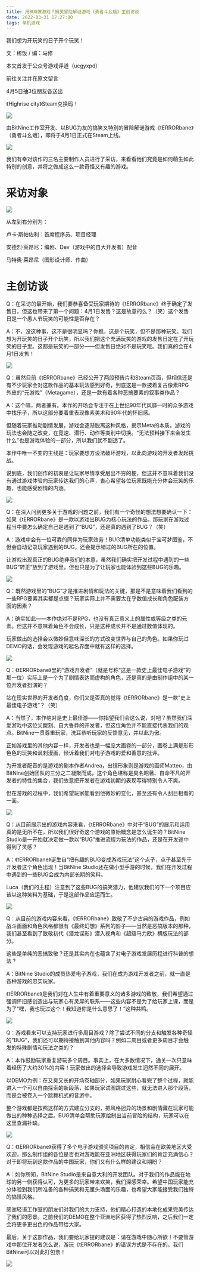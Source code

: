 ```yaml
---
title: 用BUG做游戏？搞笑冒险解谜游戏《勇者斗幺蛾》主创访谈
date: 2022-03-31 17:27:00
tags: 单机游戏
---
```

<!-- more -->
我们想为开玩笑的日子开个玩笑！

  

文：稀饭 / 编：马修

  

本文首发于公众号游戏评道（ucgyxpd）

前往关注并在原文留言

4月5日抽3位朋友各送出

《Highrise city》Steam兑换码！

  

![](//i0.hdslb.com/bfs/article/4adb9255ada5b97061e610b682b8636764fe50ed.png)

  

由BitNine工作室开发、以BUG为友的搞笑又特别的冒险解谜游戏《tERRORbane》（勇者斗幺蛾），即将于4月1日正式在Steam上线。

![](//i0.hdslb.com/bfs/article/f14abb83c0e2a531fbfa5c2cbb39c8041bd5cee2.jpg)

我们有幸对该作的三名主要制作人员进行了采访，来看看他们究竟是如何萌生如此特别的创意，并将之做成这么一款奇怪又有趣的游戏。

  

# 采访对象

![](//i0.hdslb.com/bfs/article/44a810f5d725eca71568a3f9cb9c738dce471780.jpg)

从左到右分别为：

卢卡·斯帕佐利：首席程序员、项目经理

安德烈·莱昂尼：编剧、Dev（游戏中的自大开发者）配音

马特奥·莱昂尼（图形设计师、作曲）

  

# 主创访谈

Q：在采访的最开始，我们要恭喜备受玩家期待的《tERRORbane》终于确定了发售日，但这也带来了第一个问题：4月1日发售？这是故意的么？（笑）这个发售日是一个愚人节玩笑的可能性是否存在？

A：不，没这种事，这不是很明显吗？你瞧，这是个玩笑，但不是那种玩笑。我们想为开玩笑的日子开个玩笑，所以我们把这个充满玩笑的游戏的发售日定在了开玩笑的日子里。这都是玩笑的一部分——但发售日绝对不是玩笑哦。我们真的会在4月1日发售！

![](//i0.hdslb.com/bfs/article/a96f1838b0a9d2c62c7ecb06666f2b712e782a8d.jpg)

Q：虽然目前《tERRORbane》已经公开了两段预告片和Steam页面，但相信还是有不少玩家会对这款作品的基本玩法感到好奇，到底这是一款披着复古像素RPG外皮的“元游戏”（Metagame），还是一款有着各种恶搞要素的叙事类作品？

A：这个嘛，两者兼有。本作的开场会专注于在上世纪90年代风靡一时的众多游戏中找乐子，所以这部分要着重表现像素美术和90年代的怀旧感。

但随着玩家推动剧情发展，游戏会逐渐脱离这种风格，揭示Meta的本质。游戏的玩法也会随之改变，在竞速、潜行、动作等类别中切换。“无法预料接下来会发生什么”也是游戏体验的一部分，所以我们就不剧透了。

本作中唯一不变的主线是：玩家要想方设法破坏游戏，以此向游戏的开发者发起挑战。

说到底，我们创作的初衷是让玩家尽情享受层出不穷的梗，但这并不意味着我们没有通过游戏体验向玩家传达我们的心声，衷心希望各位玩家既能充分体会玩笑的乐趣，也能感受剧情的内涵。

![](//i0.hdslb.com/bfs/article/b4bc8470a7cb1b4d2a33b1f7e30da45df3375948.gif)

Q：在深入问到更多关于游戏的问题之前，我们有一个奇怪的想法想要确认一下：如果《tERRORbane》是一款以游戏出BUG为核心玩法的作品，那玩家在游戏过程当中要怎么确定自己是遇到了“BUG”，还是真的遇到了BUG？（笑）

A：游戏中会有一位可靠的同伴为玩家效劳！BUG清单功能类似于宝可梦图鉴，不但会自动记录玩家遇到的BUG，还会提示错过的BUG所在的位置。

让游戏出现真正的BUG绝非我们的本意，虽然我们确实把开发过程中遇到的一些BUG“转正”放到了游戏里，但也只是为了让玩家也能体验到这些BUG的乐趣。

![](//i0.hdslb.com/bfs/article/214b374e53c79e68d3f0e4aa078e3cf8c3a59677.jpg)

Q：既然游戏里的“BUG”才是推进剧情和玩法的关键，那是不是意味着我们看到的一些RPG要素其实都是点缀？玩家实际上并不需要太在乎数值成长和角色配装方面的因素？

A：确实如此——本作绝对不是RPG，也没有真正意义上的属性或等级之类的元素。但这并不意味着角色不会成长，只是这种成长并不是通过数值体现的。

玩家做出的选择会以微妙但意味深长的方式改变世界与自己的角色。如果你玩过DEMO的话，会发现游戏的起名界面中就有这样的选择。

![](//i0.hdslb.com/bfs/article/77b24f057b0179d5d5407f83f130e5e4e03a8621.gif)

Q：《tERRORbane》里的“游戏开发者”（就是号称“这是一款史上最佳电子游戏”的那一位）实际上是一个为了剧情表达而虚构的角色，还是真的是由制作组中的某一位开发者扮演的？

站在现实世界的开发者角度，你们又是否真的觉得《tERRORbane》是一款“史上最佳电子游戏”？（笑）

A：当然了，本作绝对是史上最佳游——你指望我们会这么说，对吧？虽然我们深爱游戏中这位尖酸刻、自大鲁莽的开发者，但这位角色并不能直接代表我们的观点。BitNine一贯尊重玩家，洗耳恭听玩家的反馈意见，并以此为傲。

正如游戏里的其他内容一样，开发者也是一幅庞大画卷的一部分，画卷上满是形形色色的玩笑和讽刺漫画，倾诉着我们对电子游戏的爱和善意的批评。

为开发者配音的是游戏的剧本作者Andrea，出镜形象则是游戏的画师Matteo，由BitNine创始团队的三分之二凝聚而成，这个角色堪称是臭名昭著、自命不凡的开发者的特性的集合，我们故意把开发者在游戏初期的表现写得特别令人不爽。

但在游戏的过程中，我们希望玩家能看到他微妙的变化，甚至还有令人刮目相看的一面。

![](//i0.hdslb.com/bfs/article/d203ad7db1ec8e427e038331676b2e8e3de1962f.jpg)

Q：从目前展示出的游戏内容来看，《tERRORbane》中对于“BUG”的展示和运用真的是无所不在，所以我们很好奇这个游戏的原始概念是怎么诞生的？BitNine
Studio是一开始就决定做一款以“BUG”推进流程为玩法的作品，还是在开发途中得到了灵感？

A：《tERRORbane》诞生自“把有趣的BUG变成游戏玩法”这个点子，点子甚至先于开发者这个角色出现！当BitNine
Studio还在做小型手游的时候，我们在开发过程中遇到的一些BUG会成为内部长期的笑料。

Luca（我们的主程）注意到了这些BUG的搞笑潜力，他建议我们的下一个项目应该以这种笑料为基础，于是这部作品应运而生。

![](//i0.hdslb.com/bfs/article/c073ecbbfec1bda581810bd0a7e336e1c7177f69.gif)

Q：从目前的游戏内容来看，《tERRORbane》致敬了不少古典的游戏作品，例如战斗画面和角色风格都很有《最终幻想》系列的影子——当然是恶搞版本的那种，我们甚至看到了致敬初代《潜龙谍影》潜入视角和《超级马力欧》横版玩法的部分。

这些是单纯的恶搞致敬？还是其实内在也蕴含了对电子游戏发展历程进行科普的想法？

A：BitNine Studio的成员热爱电子游戏，我们在成为游戏开发者之前，就一直是各种游戏的忠实玩家。

《tERRORbane》是我们对在人生中有着重要意义的诸多游戏的致敬，我们希望通过强调怀旧感创造出与玩家心有灵犀的联系——这些内容不是为了给玩家上课，而是为了“嘿，我也玩过这个！我知道你是什么意思了！”这种共鸣。

![](//i0.hdslb.com/bfs/article/17dda0c3184d63b24304ca59feb8e3fa33d172d1.jpg)

Q：游戏看来可以支持玩家进行多周目游戏？除了尝试不同的分支和触发各种奇怪的“BUG”，我们还可以期待接触到其他内容吗？例如二周目或者更多周目才会触发的特殊剧情和玩法之类的？

A：本作鼓励玩家重复游玩多个周目。事实上，在大多数情况下，通关一次只意味着经历了大约30%的内容！玩家做出的选择会导致游戏发生迥然不同的展开。

以DEMO为例：在又臭又长的开场卷轴部分，如果玩家耐心看完了整个过程，就能进入一个可以自由探索的新段落，如果玩家试图跳过这些，就无法进入那个段落，而是会被卷入一个跳舞机式的音游中。

整个游戏都是按照这样的方式建立分支的，把风格迥异的场景和剧情藏在玩家可能做出的种种选择之后。BUG清单会帮助玩家绘制出当前冒险的结构，玩家可以在这里查漏补缺。

![](//i0.hdslb.com/bfs/article/ca23cf4c34aedad4e93b2e787fe50dcb58ef5027.jpg)

Q：《tERRORbane》获得了多个电子游戏颁奖项目的肯定，相信会在欧美地区大受欢迎，那么制作组的各位是否也对游戏能在亚洲地区获得玩家们的肯定充满信心？对于即将玩到这款作品的中国玩家，你们又有什么样的建议和期盼？

A：如你所知，BitNine
Studio是来自意大利的开发团队。对于我们的作品能在地球的另一侧获得认可，为更多的玩家带来欢笑，我们深感荣幸。希望中国玩家能充分体验到我们所准备的各种搞笑和无厘头场面的乐趣，也希望大家能接受我们独特的搞怪风格。

感谢轻语工作室的朋友们对我们的大力支持，他们精心打造的本地化成果完美传达了我们的愿景。之前我们的DEMO在整个亚洲地区获得了热烈反响，之后我们一定会将更多更出色的作品带给大家。

最后，关于这部作品，我们要给玩家提的建议是：请在游戏中随心所欲！不要管游戏中那位开发者怎么说，游玩《tERRORbane》的错误方式是不存在的。我们BitNine可以对此打包票！

![](//i0.hdslb.com/bfs/article/ff0b9f9addc6395d394e10f95b56cd6b44eeb97f.jpg)

  

  

  

